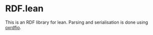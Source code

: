 # RDF.lean

This is an RDF library for lean. Parsing and serialisation is done using [oxrdfio](https://crates.io/crates/oxrdfio).
